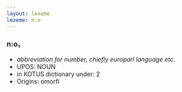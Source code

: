 ```yaml
---
layout: lexeme
lexeme: n:o
---
```


###  n:o₁

* _abbreviation for number, chiefly europarl language etc._
* UPOS:  NOUN
* in KOTUS dictionary under:  2
* Origins: omorfi 

